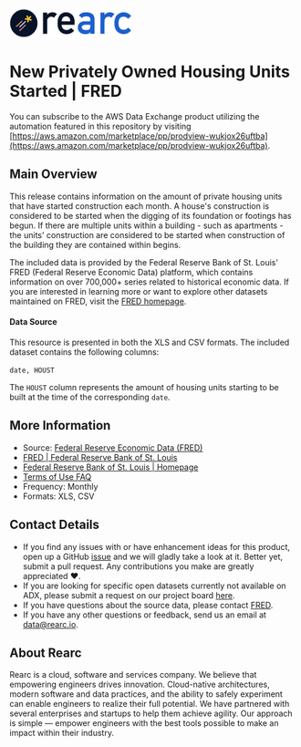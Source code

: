 <a href="https://www.rearc.io/data/">
    <img src="./rearc_logo_rgb.png" alt="Rearc Logo" title="Rearc Logo" height="52" />
</a>

New Privately Owned Housing Units Started | FRED
=========================

You can subscribe to the AWS Data Exchange product utilizing the automation featured in this repository by visiting [https://aws.amazon.com/marketplace/pp/prodview-wukjox26uftba](https://aws.amazon.com/marketplace/pp/prodview-wukjox26uftba).

## Main Overview

This release contains information on the amount of private housing units that have started construction each month. A house's construction is considered to be started when the digging of its foundation or footings has begun. If there are multiple units within a building - such as apartments - the units' construction are considered to be started when construction of the building they are contained within begins.

The included data is provided by the Federal Reserve Bank of St. Louis' FRED (Federal Reserve Economic Data) platform, which contains information on over 700,000+ series related to historical economic data. If you are interested in learning more or want to explore other datasets maintained on FRED, visit the [FRED homepage](https://fred.stlouisfed.org/).


#### Data Source

This resource is presented in both the XLS and CSV formats. The included dataset contains the following columns:

`date, HOUST`

The `HOUST` column represents the amount of housing units starting to be built at the time of the corresponding `date`.  


## More Information
- Source: [Federal Reserve Economic Data (FRED)](https://fred.stlouisfed.org/series/HOUST)
- [FRED | Federal Reserve Bank of St. Louis](https://fred.stlouisfed.org/)
- [Federal Reserve Bank of St. Louis | Homepage](https://www.stlouisfed.org/)
- [Terms of Use FAQ](https://fred.stlouisfed.org/legal/)
- Frequency: Monthly
- Formats: XLS, CSV

## Contact Details
- If you find any issues with or have enhancement ideas for this product, open up a GitHub [issue](https://github.com/rearc-data/fred-privately-owned-housing/issues) and we will gladly take a look at it. Better yet, submit a pull request. Any contributions you make are greatly appreciated :heart:.
- If you are looking for specific open datasets currently not available on ADX, please submit a request on our project board [here](https://github.com/rearc-data/covid-datasets-aws-data-exchange/projects/1).
- If you have questions about the source data, please contact [FRED](https://fred.stlouisfed.org/contactus/).
- If you have any other questions or feedback, send us an email at data@rearc.io.

## About Rearc
Rearc is a cloud, software and services company. We believe that empowering engineers drives innovation. Cloud-native architectures, modern software and data practices, and the ability to safely experiment can enable engineers to realize their full potential. We have partnered with several enterprises and startups to help them achieve agility. Our approach is simple — empower engineers with the best tools possible to make an impact within their industry.
